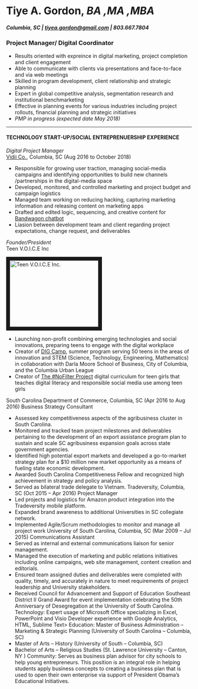 # Tiye A. Gordon, _BA ,MA ,MBA_
##### Columbia, SC | tiyea.gordon@gmail.com | 803.667.7804 
>
>
>
### Project Manager/ Digital Coordinator 
* Results oriented with expreince in digital marketing, project completion and client engagement
* Able to communicate with clients via presentations and face-to-face and via web meetings
* Skilled in program development, client relationship and strategic planning
* Expert in global competitive analysis, segmentation research and institutional benchmarketing
* Effective in planning events for various industries including project rollouts, financial planning and strategic initiatives
* _PMP in progress (expected date May 2018)_
___
#### TECHNOLOGY START-UP/SOCIAL ENTREPRENUERSHIP EXPERIENCE
>
>
>
_Digital Project Manager_  
[Vidii Co.](https://www.vidii.co/), Columbia, SC (Aug 2016 to October 2018) 
* Responsible for growing user traction, managing social-media campaigns and identifying opportunities to build new channels /partnerships in the digital-media space
* Developed, monitored, and controlled marketing and project budget and campaign logistics
* Managed team working on reducing hacking, capturing marketing information and releasing content on marketing apps
* Drafted and edited logic, sequencing, and creative content for [Bandwagon chatbot](link:https://www.facebook.com/TheBandwagonFanClub/)
* Liasion between development team and client regarding project expectations, change request, and deliverables
>
>
_Founder/President_  
Teen V.O.I.C.E Inc
>
<a href="http://www.youtube.com/watch?v=wL6FRL0B-Ig=YOUTUBE_VIDEO_ID_HERE
" target="_blank"><img src="https://roniayalla.files.wordpress.com/2015/03/voice-inc-one-pager-final2.jpg" 
alt="Teen V.O.I.C.E Inc." width="240" height="180" border="10" /></a>




* Launching non-profit combining emerging technologies and social innovations, preparing teens to engage with the digital workplace  
* Creator of [DIG Camp](link:http://digcamp.weebly.com/), summer program serving 50 teens in the areas of innovation and STEM (Science, Technology, Engineering, Mathematics) in collaboration with Darla Moore School of Business, City of Columbia, and the Columbia Urban League 
* Creator of [The #NoFilter Project](link:https://www.youtube.com/watch?v=MV5G8U1DnDk) digital curriculum for teen girls that teaches digital literacy and responsible social media use among teen girls 
>
>
South Carolina Department of Commerce, Columbia, SC (Apr 2016 to Aug 2016)
Business Strategy Consultant
- Assessed key competitiveness aspects of the agribusiness cluster in South Carolina.
- Monitored and tracked team project milestones and deliverables pertaining to the development of an export assistance program plan to
sustain and scale SC agribusiness expansion goals across state government agencies.
- Identified high potential export markets and developed a go-to-market strategy plan for a $10 million new market opportunity as a means of
fueling state economic development.
- Awarded South Carolina Competitiveness Fellow and recognized high achievement in strategy and policy analysis.
- Served as bilateral trade delegate to Vietnam.
Tradeversity, Columbia, SC (Oct 2015 – Apr 2016)
Project Manager
- Led projects and logistics for Amazon product integration into the Tradeversity mobile platform.
- Expanded brand awareness to additional Universities in SC collegiate network.
- Implemented Agile/Scrum methodologies to monitor and manage all project work
University of South Carolina, Columbia, SC (Mar 2009 – Jul 2015)
Communications Assistant
- Served as internal and external communications liaison for senior management.
- Managed the execution of marketing and public relations initiatives including online campaigns, web site management, content creation and
editorials.
- Ensured team assigned duties and deliverables were completed with quality, timely, and accurately in nature to meet requirements of project
leadership and University stakeholders.
- Received Council for Advancement and Support of Education Southeast District II Grand Award for event implementation celebrating the
50th Anniversary of Desegregation at the University of South Carolina.
Technology: Expert usage of Microsoft Office specializing in Excel, PowerPoint and Visio
Developer experience with Google Analytics, HTML, Sublime Text>
Education: Master of Business Administration – Marketing & Strategic Planning (University of South Carolina – Columbia, SC)
- Master of Arts – History (University of South – Columbia, SC)
- Bachelor of Arts – Religious Studies (St. Lawrence University – Canton, NY )
Community: Serves as business plan advisor for city schools to help young entrepreneurs. This position is an integral role in helping students
apply business concepts to creating a business plan that is used to open their own enterprise via support of President Obama’s
Educational Initiatives.

